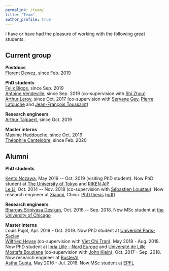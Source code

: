 ```yaml
---
permalink: /team/
title: "Team"
author_profile: true
---
```


I have or have had the pleasure of working with the following great students.

## Current group

**Postdocs**   
[Florent Dewez](https://www.linkedin.com/in/florent-dewez-11783912a/), since Feb. 2019

**PhD students**   
[Felix Biggs](https://www.felixbiggs.com), since Sep. 2019   
[Antoine Vendeville](), since Sep. 2019 (co-supervision with [Shi Zhou](https://wp.cs.ucl.ac.uk/shizhou/))   
[Arthur Leroy](https://arthur-leroy.netlify.app), since Oct. 2017 (co-supervision with [Servane Gey](http://helios.mi.parisdescartes.fr/~gey/), [Pierre Latouche](http://helios.mi.parisdescartes.fr/~platouch/) and [Jean-François Toussaint](https://fr.wikipedia.org/wiki/Jean-François_Toussaint))   

**Research engineers**    
[Arthur Talpaert](https://www.linkedin.com/in/arthur-talpaert-04b446a5/), since Oct. 2019   

**Master interns**      
[Maxime Haddouche](https://www.linkedin.com/in/maxime-haddouche-0b4973163/), since Oct. 2019    
[Théophile Cantelobre](https://github.com/theophilec), since Feb. 2020   

## Alumni

<!-- **Postdocs** -->

**PhD students**

[Kento Nozawa](https://nzw0301.github.io), May 2019 -- Oct. 2019 (visiting PhD student). Now PhD student at [The University of Tokyo](https://www.u-tokyo.ac.jp/en/) and [RIKEN AIP](https://www.u-tokyo.ac.jp/en/)       
[Le Li](https://www.researchgate.net/scientific-contributions/2108172811_Le_Li), Oct. 2014 -- Nov. 2018 (co-supervision with [Sébastien Loustau](https://www.linkedin.com/in/sébastien-loustau-b57b4555/)). Now research engineer at [Xiaomi](https://www.mi.com/global/about), China. [PhD thesis](https://tel.archives-ouvertes.fr/tel-01970795/) ([pdf](https://tel.archives-ouvertes.fr/tel-01970795/document))        

**Research engineers**     
[Bhargav Srinivasa Desikan](https://github.com/bhargavvader/), Oct. 2016 -- Sep. 2018. Now MSc student at [the University of Chicago](https://www.uchicago.edu)

**Master interns**         
Louis Pujol, Apr. 2019 - Oct. 2019. Now PhD student at [Université Paris-Saclay](https://www.universite-paris-saclay.fr)		     
[Wilfried Heyse](https://www.linkedin.com/in/wilfried-heyse-711008151/) (co-supervision with [Viet Chi Tran](https://perso.math.u-pem.fr/tran.viet-chi/)), May 2018 - Aug. 2018. Now PhD student at [Inria Lille - Nord Europe](https://www.inria.fr/fr/centre-inria-lille-nord-europe) and [Université de Lille](https://www.univ-lille.fr)     
[Mostafa Bouziane](https://www.linkedin.com/in/mostafa-b-49732b11b/) (co-supervision with [John Klein](https://john-klein.github.io)), Oct. 2017 - Sep. 2018. Now research engineer at [BusterAI](https://buster.ai)           
[Astha Gupta](https://github.com/astha736/), May 2016 - Jul. 2016. Now MSc student at [EPFL](https://www.epfl.ch/fr/)    
